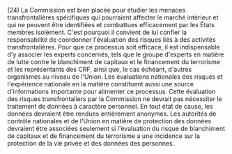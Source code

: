 (24) La Commission est bien placée pour étudier les menaces transfrontalières spécifiques qui pourraient affecter le marché intérieur et qui ne peuvent être identifiées et combattues efficacement par les États membres isolément. C'est pourquoi il convient de lui confier la responsabilité de coordonner l'évaluation des risques liés à des activités transfrontalières. Pour que ce processus soit efficace, il est indispensable d'y associer les experts concernés, tels que le groupe d'experts en matière de lutte contre le blanchiment de capitaux et le financement du terrorisme et les représentants des CRF, ainsi que, le cas échéant, d'autres organismes au niveau de l'Union. Les évaluations nationales des risques et l'expérience nationale en la matière constituent aussi une source d'informations importante pour alimenter ce processus. Cette évaluation des risques transfrontaliers par la Commission ne devrait pas nécessiter le traitement de données à caractère personnel. En tout état de cause, les données devraient être rendues entièrement anonymes. Les autorités de contrôle nationales et de l'Union en matière de protection des données devraient être associées seulement si l'évaluation du risque de blanchiment de capitaux et de financement du terrorisme a une incidence sur la protection de la vie privée et des données des personnes.